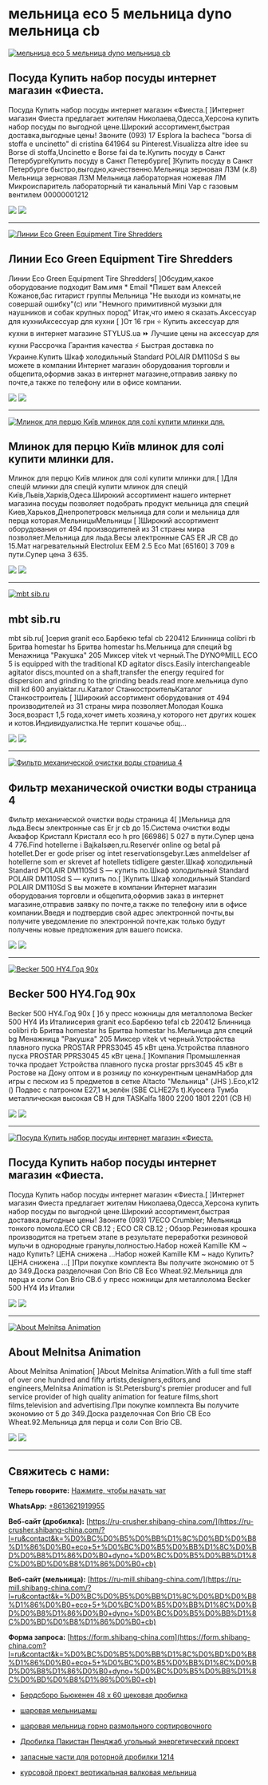 # мельница eco 5 мельница dyno мельница cb

<a href="https://swt.shibang-china.com/?l=ru&img&k=%D0%BC%D0%B5%D0%BB%D1%8C%D0%BD%D0%B8%D1%86%D0%B0+eco+5+%D0%BC%D0%B5%D0%BB%D1%8C%D0%BD%D0%B8%D1%86%D0%B0+dyno+%D0%BC%D0%B5%D0%BB%D1%8C%D0%BD%D0%B8%D1%86%D0%B0+cb" target="_blank">![мельница eco 5 мельница dyno мельница cb](http://static.shibang-china.com/all-800x300/492.jpg)</a>

## Посуда Купить набор посуды интернет магазин &#171;Фиеста.
Посуда Купить набор посуды интернет магазин &#171;Фиеста.[ ]Интернет магазин Фиеста предлагает жителям Николаева,Одесса,Херсона купить набор посуды по выгодной цене.Широкий ассортимент,быстрая доставка,выгодные цены! Звоните (093) 17 Esplora la bacheca &quot;borsa di stoffa e uncinetto&quot; di cristina 641964 su Pinterest.Visualizza altre idee su Borse di stoffa,Uncinetto e Borse fai da te.Купить посуду в Санкт ПетербургеКупить посуду в Санкт Петербурге[ ]Купить посуду в Санкт Петербурге быстро,выгодно,качественно.Мельница зерновая ЛЗМ (к.8) Мельница зерновая ЛЗМ Мельница лабораторная ножевая ЛМ Микроиспаритель лабораторный ти канальный Mini Vap с газовым вентилем 00000001212


<a href="https://whatsapp.shibangsoft.com/WhatsApp.php" target="_blank" title="WhatsApp">![](http://static.shibang-china.com/icon/whatsapp.png)</a> <a href="https://swt.shibang-china.com/?l=ru&icon&k=%D0%BC%D0%B5%D0%BB%D1%8C%D0%BD%D0%B8%D1%86%D0%B0+eco+5+%D0%BC%D0%B5%D0%BB%D1%8C%D0%BD%D0%B8%D1%86%D0%B0+dyno+%D0%BC%D0%B5%D0%BB%D1%8C%D0%BD%D0%B8%D1%86%D0%B0+cb" target="_blank">![](http://static.shibang-china.com/icon/chat-ru.png)</a>

---

<a href="https://swt.shibang-china.com/?l=ru&img&k=%D0%BC%D0%B5%D0%BB%D1%8C%D0%BD%D0%B8%D1%86%D0%B0+eco+5+%D0%BC%D0%B5%D0%BB%D1%8C%D0%BD%D0%B8%D1%86%D0%B0+dyno+%D0%BC%D0%B5%D0%BB%D1%8C%D0%BD%D0%B8%D1%86%D0%B0+cb" target="_blank">![Линии Eco Green Equipment Tire Shredders](http://static.shibang-china.com/all-800x300/688.jpg)</a>

## Линии Eco Green Equipment Tire Shredders
Линии Eco Green Equipment Tire Shredders[ ]Обсудим,какое оборудование подходит Вам.имя * Email *Пишет вам Алексей Кожанов,бас гитарист группы Мельница &quot;Не выходи из комнаты,не совершай ошибку&quot;(с) или &quot;Немного примитивной музыки для наушников и собак крупных пород&quot; Итак,что имею я сказать.Аксессуар для кухниАксессуар для кухни [ ]От 16 грн ⭐ Купить аксессуар для кухни в интернет магазине STYLUS.ua ⏩ Лучшие цены на аксессуар для кухни Рассрочка Гарантия качества ⚡ Быстрая доставка по Украине.Купить Шкаф холодильный Standard POLAIR DM110Sd S вы можете в компании Интернет магазин оборудования торговли и общепита,оформив заказ в интернет магазине,отправив заявку по почте,а также по телефону или в офисе компании.


<a href="https://whatsapp.shibangsoft.com/WhatsApp.php" target="_blank" title="WhatsApp">![](http://static.shibang-china.com/icon/whatsapp.png)</a> <a href="https://swt.shibang-china.com/?l=ru&icon&k=%D0%BC%D0%B5%D0%BB%D1%8C%D0%BD%D0%B8%D1%86%D0%B0+eco+5+%D0%BC%D0%B5%D0%BB%D1%8C%D0%BD%D0%B8%D1%86%D0%B0+dyno+%D0%BC%D0%B5%D0%BB%D1%8C%D0%BD%D0%B8%D1%86%D0%B0+cb" target="_blank">![](http://static.shibang-china.com/icon/chat-ru.png)</a>

---

<a href="https://swt.shibang-china.com/?l=ru&img&k=%D0%BC%D0%B5%D0%BB%D1%8C%D0%BD%D0%B8%D1%86%D0%B0+eco+5+%D0%BC%D0%B5%D0%BB%D1%8C%D0%BD%D0%B8%D1%86%D0%B0+dyno+%D0%BC%D0%B5%D0%BB%D1%8C%D0%BD%D0%B8%D1%86%D0%B0+cb" target="_blank">![Млинок для перцю Київ млинок для солі купити млинки для.](http://static.shibang-china.com/all-800x300/162.jpg)</a>

## Млинок для перцю Київ млинок для солі купити млинки для.
Млинок для перцю Київ млинок для солі купити млинки для.[ ]Для спецій млинки для спецій купити млинок для спецій Київ,Львів,Харків,Одеса.Широкий ассортимент нашего интернет магазина посуды позволяет подобрать продукт мельница для специй Киев,Харьков,Днепропетровск мельница для соли и мельница для перца которая.МельницыМельницы [ ]Широкий ассортимент оборудования от 494 производителей из 31 страны мира позволяет.Мельница для льда.Весы электронные CAS ЕR JR CB до 15.Мат нагревательный Electrolux EEM 2.5 Eco Mat [65160] 3 709 в пути.Супер цена 3 635.


<a href="https://whatsapp.shibangsoft.com/WhatsApp.php" target="_blank" title="WhatsApp">![](http://static.shibang-china.com/icon/whatsapp.png)</a> <a href="https://swt.shibang-china.com/?l=ru&icon&k=%D0%BC%D0%B5%D0%BB%D1%8C%D0%BD%D0%B8%D1%86%D0%B0+eco+5+%D0%BC%D0%B5%D0%BB%D1%8C%D0%BD%D0%B8%D1%86%D0%B0+dyno+%D0%BC%D0%B5%D0%BB%D1%8C%D0%BD%D0%B8%D1%86%D0%B0+cb" target="_blank">![](http://static.shibang-china.com/icon/chat-ru.png)</a>

---

<a href="https://swt.shibang-china.com/?l=ru&img&k=%D0%BC%D0%B5%D0%BB%D1%8C%D0%BD%D0%B8%D1%86%D0%B0+eco+5+%D0%BC%D0%B5%D0%BB%D1%8C%D0%BD%D0%B8%D1%86%D0%B0+dyno+%D0%BC%D0%B5%D0%BB%D1%8C%D0%BD%D0%B8%D1%86%D0%B0+cb" target="_blank">![mbt sib.ru](http://static.shibang-china.com/all-800x300/1293.jpg)</a>

## mbt sib.ru
mbt sib.ru[ ]серия granit eco.Барбекю tefal cb 220412 Блинница colibri rb Бритва homestar hs Бритва homestar hs.Мельница для специй bg Менажница &quot;Ракушка&quot; 205 Миксер vitek vt черный.The DYNO&#174;MILL ECO 5 is equipped with the traditional KD agitator discs.Easily interchangeable agitator discs,mounted on a shaft,transfer the energy required for dispersion and grinding to the grinding beads.read more.мельница dyno mill kd 600 anyiaktar.ru.Каталог СтанкостроительКаталог Станкостроитель [ ]Широкий ассортимент оборудования от 494 производителей из 31 страны мира позволяет.Молодая Кошка Зося,возраст 1,5 года,хочет иметь хозяина,у которого нет других кошек и котов.Индивидуалистка.Не терпит кошачье общ…


<a href="https://whatsapp.shibangsoft.com/WhatsApp.php" target="_blank" title="WhatsApp">![](http://static.shibang-china.com/icon/whatsapp.png)</a> <a href="https://swt.shibang-china.com/?l=ru&icon&k=%D0%BC%D0%B5%D0%BB%D1%8C%D0%BD%D0%B8%D1%86%D0%B0+eco+5+%D0%BC%D0%B5%D0%BB%D1%8C%D0%BD%D0%B8%D1%86%D0%B0+dyno+%D0%BC%D0%B5%D0%BB%D1%8C%D0%BD%D0%B8%D1%86%D0%B0+cb" target="_blank">![](http://static.shibang-china.com/icon/chat-ru.png)</a>

---

<a href="https://swt.shibang-china.com/?l=ru&img&k=%D0%BC%D0%B5%D0%BB%D1%8C%D0%BD%D0%B8%D1%86%D0%B0+eco+5+%D0%BC%D0%B5%D0%BB%D1%8C%D0%BD%D0%B8%D1%86%D0%B0+dyno+%D0%BC%D0%B5%D0%BB%D1%8C%D0%BD%D0%B8%D1%86%D0%B0+cb" target="_blank">![Фильтр механической очистки воды страница 4](http://static.shibang-china.com/all-800x300/1026.jpg)</a>

## Фильтр механической очистки воды страница 4
Фильтр механической очистки воды страница 4[ ]Мельница для льда.Весы электронные cas Еr jr cb до 15.Система очистки воды Аквафор Кристалл Кристалл eco h pro [66986] 5 027 в пути.Супер цена 4 776.Find hotellerne i Bajkals&#248;en,ru.Reserv&#233;r online og betal p&#229; hotellet.Der er gode priser og intet reservationsgebyr.L&#230;s anmeldelser af hotellerne som er skrevet af hotellets tidligere g&#230;ster.Шкаф холодильный Standard POLAIR DM110Sd S — купить по.Шкаф холодильный Standard POLAIR DM110Sd S — купить по.[ ]Купить Шкаф холодильный Standard POLAIR DM110Sd S вы можете в компании Интернет магазин оборудования торговли и общепита,оформив заказ в интернет магазине,отправив заявку по почте,а также по телефону или в офисе компании.Введя и подтвердив свой адрес электронной почты,вы получите уведомление по электронной почте,как только будут получены новые предложения для вашего поиска.


<a href="https://whatsapp.shibangsoft.com/WhatsApp.php" target="_blank" title="WhatsApp">![](http://static.shibang-china.com/icon/whatsapp.png)</a> <a href="https://swt.shibang-china.com/?l=ru&icon&k=%D0%BC%D0%B5%D0%BB%D1%8C%D0%BD%D0%B8%D1%86%D0%B0+eco+5+%D0%BC%D0%B5%D0%BB%D1%8C%D0%BD%D0%B8%D1%86%D0%B0+dyno+%D0%BC%D0%B5%D0%BB%D1%8C%D0%BD%D0%B8%D1%86%D0%B0+cb" target="_blank">![](http://static.shibang-china.com/icon/chat-ru.png)</a>

---

<a href="https://swt.shibang-china.com/?l=ru&img&k=%D0%BC%D0%B5%D0%BB%D1%8C%D0%BD%D0%B8%D1%86%D0%B0+eco+5+%D0%BC%D0%B5%D0%BB%D1%8C%D0%BD%D0%B8%D1%86%D0%B0+dyno+%D0%BC%D0%B5%D0%BB%D1%8C%D0%BD%D0%B8%D1%86%D0%B0+cb" target="_blank">![Becker 500 HY4.Год 90x](http://static.shibang-china.com/all-800x300/794.jpg)</a>

## Becker 500 HY4.Год 90x
Becker 500 HY4.Год 90x [ ]б у пресс ножницы для металлолома Becker 500 HY4 Из Италиисерия granit eco.Барбекю tefal cb 220412 Блинница colibri rb Бритва homestar hs Бритва homestar hs.Мельница для специй bg Менажница &quot;Ракушка&quot; 205 Миксер vitek vt черный.Устройства плавного пуска PROSTAR PPRS3045 45 кВт цена.Устройства плавного пуска PROSTAR PPRS3045 45 кВт цена.[ ]Компания Промышленная точка продает Устройства плавного пуска prostar pprs3045 45 кВт в Ростове на Дону оптом и в розницу по конкурентным ценамНабор для игры с песком из 5 предметов в сетке Altacto &quot;Мельница&quot; (JHS ).Eco,к12 () Подвес с патроном E27,1 м,зелён (SBE CLHE27s t).Kyocera Тумба металлическая высокая CB H для TASKalfa 1800 2200 1801 2201 (CB H)


<a href="https://whatsapp.shibangsoft.com/WhatsApp.php" target="_blank" title="WhatsApp">![](http://static.shibang-china.com/icon/whatsapp.png)</a> <a href="https://swt.shibang-china.com/?l=ru&icon&k=%D0%BC%D0%B5%D0%BB%D1%8C%D0%BD%D0%B8%D1%86%D0%B0+eco+5+%D0%BC%D0%B5%D0%BB%D1%8C%D0%BD%D0%B8%D1%86%D0%B0+dyno+%D0%BC%D0%B5%D0%BB%D1%8C%D0%BD%D0%B8%D1%86%D0%B0+cb" target="_blank">![](http://static.shibang-china.com/icon/chat-ru.png)</a>

---

<a href="https://swt.shibang-china.com/?l=ru&img&k=%D0%BC%D0%B5%D0%BB%D1%8C%D0%BD%D0%B8%D1%86%D0%B0+eco+5+%D0%BC%D0%B5%D0%BB%D1%8C%D0%BD%D0%B8%D1%86%D0%B0+dyno+%D0%BC%D0%B5%D0%BB%D1%8C%D0%BD%D0%B8%D1%86%D0%B0+cb" target="_blank">![Посуда Купить набор посуды интернет магазин &#171;Фиеста.](http://static.shibang-china.com/all-800x300/1392.jpg)</a>

## Посуда Купить набор посуды интернет магазин &#171;Фиеста.
Посуда Купить набор посуды интернет магазин &#171;Фиеста.[ ]Интернет магазин Фиеста предлагает жителям Николаева,Одесса,Херсона купить набор посуды по выгодной цене.Широкий ассортимент,быстрая доставка,выгодные цены! Звоните (093) 17ECO Crumbler; Мельница тонкого помола.ECO CR CB.12 ; ECO CR CB.12 ; Обзор.Резиновая крошка производится на третьем этапе в результате переработки резиновой мульчи в однородные гранулы,полностью.Набор ножей Kamille KM ~ надо Купить? ЦЕНА снижена …Набор ножей Kamille KM ~ надо Купить? ЦЕНА снижена …[ ]При покупке комплекта Вы получите экономию от 5 до 349.Доска разделочная Con Brio CB Eco Wheat.92.Мельница для перца и соли Con Brio CB.б у пресс ножницы для металлолома Becker 500 HY4 Из Италии


<a href="https://whatsapp.shibangsoft.com/WhatsApp.php" target="_blank" title="WhatsApp">![](http://static.shibang-china.com/icon/whatsapp.png)</a> <a href="https://swt.shibang-china.com/?l=ru&icon&k=%D0%BC%D0%B5%D0%BB%D1%8C%D0%BD%D0%B8%D1%86%D0%B0+eco+5+%D0%BC%D0%B5%D0%BB%D1%8C%D0%BD%D0%B8%D1%86%D0%B0+dyno+%D0%BC%D0%B5%D0%BB%D1%8C%D0%BD%D0%B8%D1%86%D0%B0+cb" target="_blank">![](http://static.shibang-china.com/icon/chat-ru.png)</a>

---

<a href="https://swt.shibang-china.com/?l=ru&img&k=%D0%BC%D0%B5%D0%BB%D1%8C%D0%BD%D0%B8%D1%86%D0%B0+eco+5+%D0%BC%D0%B5%D0%BB%D1%8C%D0%BD%D0%B8%D1%86%D0%B0+dyno+%D0%BC%D0%B5%D0%BB%D1%8C%D0%BD%D0%B8%D1%86%D0%B0+cb" target="_blank">![About Melnitsa Animation](http://static.shibang-china.com/all-800x300/774.jpg)</a>

## About Melnitsa Animation
About Melnitsa Animation[ ]About Melnitsa Animation.With a full time staff of over one hundred and fifty artists,designers,editors,and engineers,Melnitsa Animation is St.Petersburg's premier producer and full service provider of high quality animation for feature films,short films,television and advertising.При покупке комплекта Вы получите экономию от 5 до 349.Доска разделочная Con Brio CB Eco Wheat.92.Мельница для перца и соли Con Brio CB.

<a href="https://whatsapp.shibangsoft.com/WhatsApp.php" target="_blank" title="WhatsApp">![](http://static.shibang-china.com/icon/whatsapp.png)</a> <a href="https://swt.shibang-china.com/?l=ru&icon&k=%D0%BC%D0%B5%D0%BB%D1%8C%D0%BD%D0%B8%D1%86%D0%B0+eco+5+%D0%BC%D0%B5%D0%BB%D1%8C%D0%BD%D0%B8%D1%86%D0%B0+dyno+%D0%BC%D0%B5%D0%BB%D1%8C%D0%BD%D0%B8%D1%86%D0%B0+cb" target="_blank">![](http://static.shibang-china.com/icon/chat-ru.png)</a>

---
## Свяжитесь с нами:

**Теперь говорите:** [Нажмите, чтобы начать чат](https://swt.shibang-china.com?l=ru&contact&k=%D0%BC%D0%B5%D0%BB%D1%8C%D0%BD%D0%B8%D1%86%D0%B0+eco+5+%D0%BC%D0%B5%D0%BB%D1%8C%D0%BD%D0%B8%D1%86%D0%B0+dyno+%D0%BC%D0%B5%D0%BB%D1%8C%D0%BD%D0%B8%D1%86%D0%B0+cb)

**WhatsApp:**  [+8613621919955](https://whatsapp.shibangsoft.com/WhatsApp.php)

**Веб-сайт (дробилка):** [https://ru-crusher.shibang-china.com/](https://ru-crusher.shibang-china.com/?l=ru&contact&k=%D0%BC%D0%B5%D0%BB%D1%8C%D0%BD%D0%B8%D1%86%D0%B0+eco+5+%D0%BC%D0%B5%D0%BB%D1%8C%D0%BD%D0%B8%D1%86%D0%B0+dyno+%D0%BC%D0%B5%D0%BB%D1%8C%D0%BD%D0%B8%D1%86%D0%B0+cb)

**Веб-сайт (мельница):** [https://ru-mill.shibang-china.com/](https://ru-mill.shibang-china.com/?l=ru&contact&k=%D0%BC%D0%B5%D0%BB%D1%8C%D0%BD%D0%B8%D1%86%D0%B0+eco+5+%D0%BC%D0%B5%D0%BB%D1%8C%D0%BD%D0%B8%D1%86%D0%B0+dyno+%D0%BC%D0%B5%D0%BB%D1%8C%D0%BD%D0%B8%D1%86%D0%B0+cb)

**Форма запроса:** [https://form.shibang-china.com](https://form.shibang-china.com?l=ru&contact&k=%D0%BC%D0%B5%D0%BB%D1%8C%D0%BD%D0%B8%D1%86%D0%B0+eco+5+%D0%BC%D0%B5%D0%BB%D1%8C%D0%BD%D0%B8%D1%86%D0%B0+dyno+%D0%BC%D0%B5%D0%BB%D1%8C%D0%BD%D0%B8%D1%86%D0%B0+cb)

* [Бердсборо Бьюкенен 48 x 60 щековая дробилка](../117/%D0%91%D0%B5%D1%80%D0%B4%D1%81%D0%B1%D0%BE%D1%80%D0%BE%20%D0%91%D1%8C%D1%8E%D0%BA%D0%B5%D0%BD%D0%B5%D0%BD%2048%20x%2060%20%D1%89%D0%B5%D0%BA%D0%BE%D0%B2%D0%B0%D1%8F%20%D0%B4%D1%80%D0%BE%D0%B1%D0%B8%D0%BB%D0%BA%D0%B0.md)

* [шаровая мельницамш](../108/%D1%88%D0%B0%D1%80%D0%BE%D0%B2%D0%B0%D1%8F%20%D0%BC%D0%B5%D0%BB%D1%8C%D0%BD%D0%B8%D1%86%D0%B0%D0%BC%D1%88.md)

* [шаровая мельница горно размольного сортировочного](../108/%D1%88%D0%B0%D1%80%D0%BE%D0%B2%D0%B0%D1%8F%20%D0%BC%D0%B5%D0%BB%D1%8C%D0%BD%D0%B8%D1%86%D0%B0%20%D0%B3%D0%BE%D1%80%D0%BD%D0%BE%20%D1%80%D0%B0%D0%B7%D0%BC%D0%BE%D0%BB%D1%8C%D0%BD%D0%BE%D0%B3%D0%BE%20%D1%81%D0%BE%D1%80%D1%82%D0%B8%D1%80%D0%BE%D0%B2%D0%BE%D1%87%D0%BD%D0%BE%D0%B3%D0%BE.md)

* [Дробилка Пакистан Пенджаб угольный энергетический проект](../115/%D0%94%D1%80%D0%BE%D0%B1%D0%B8%D0%BB%D0%BA%D0%B0%20%D0%9F%D0%B0%D0%BA%D0%B8%D1%81%D1%82%D0%B0%D0%BD%20%D0%9F%D0%B5%D0%BD%D0%B4%D0%B6%D0%B0%D0%B1%20%D1%83%D0%B3%D0%BE%D0%BB%D1%8C%D0%BD%D1%8B%D0%B9%20%D1%8D%D0%BD%D0%B5%D1%80%D0%B3%D0%B5%D1%82%D0%B8%D1%87%D0%B5%D1%81%D0%BA%D0%B8%D0%B9%20%D0%BF%D1%80%D0%BE%D0%B5%D0%BA%D1%82.md)

* [запасные части для роторной дробилки 1214](../106/%D0%B7%D0%B0%D0%BF%D0%B0%D1%81%D0%BD%D1%8B%D0%B5%20%D1%87%D0%B0%D1%81%D1%82%D0%B8%20%D0%B4%D0%BB%D1%8F%20%D1%80%D0%BE%D1%82%D0%BE%D1%80%D0%BD%D0%BE%D0%B9%20%D0%B4%D1%80%D0%BE%D0%B1%D0%B8%D0%BB%D0%BA%D0%B8%201214.md)

* [курсовой проект вертикальная валковая мельница](../106/%D0%BA%D1%83%D1%80%D1%81%D0%BE%D0%B2%D0%BE%D0%B9%20%D0%BF%D1%80%D0%BE%D0%B5%D0%BA%D1%82%20%D0%B2%D0%B5%D1%80%D1%82%D0%B8%D0%BA%D0%B0%D0%BB%D1%8C%D0%BD%D0%B0%D1%8F%20%D0%B2%D0%B0%D0%BB%D0%BA%D0%BE%D0%B2%D0%B0%D1%8F%20%D0%BC%D0%B5%D0%BB%D1%8C%D0%BD%D0%B8%D1%86%D0%B0.md)